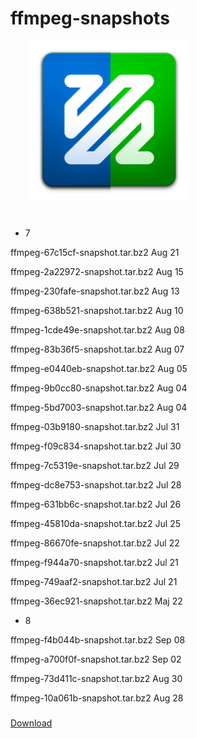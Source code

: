 # ffmpeg-snapshots

<img style="float: top; margin-left: 30px; margin-bottom: 20px;" width="256" height="256" src="assets/logo.png" align="top">

###

- 7

ffmpeg-67c15cf-snapshot.tar.bz2 Aug 21

ffmpeg-2a22972-snapshot.tar.bz2 Aug 15

ffmpeg-230fafe-snapshot.tar.bz2 Aug 13

ffmpeg-638b521-snapshot.tar.bz2 Aug 10

ffmpeg-1cde49e-snapshot.tar.bz2 Aug 08

ffmpeg-83b36f5-snapshot.tar.bz2 Aug 07

ffmpeg-e0440eb-snapshot.tar.bz2 Aug 05

ffmpeg-9b0cc80-snapshot.tar.bz2 Aug 04

ffmpeg-5bd7003-snapshot.tar.bz2 Aug 04

ffmpeg-03b9180-snapshot.tar.bz2 Jul 31

ffmpeg-f09c834-snapshot.tar.bz2 Jul 30

ffmpeg-7c5319e-snapshot.tar.bz2 Jul 29

ffmpeg-dc8e753-snapshot.tar.bz2 Jul 28

ffmpeg-631bb6c-snapshot.tar.bz2 Jul 26

ffmpeg-45810da-snapshot.tar.bz2 Jul 25

ffmpeg-86670fe-snapshot.tar.bz2 Jul 22

ffmpeg-f944a70-snapshot.tar.bz2 Jul 21

ffmpeg-749aaf2-snapshot.tar.bz2 Jul 21

ffmpeg-36ec921-snapshot.tar.bz2 Maj 22

- 8

ffmpeg-f4b044b-snapshot.tar.bz2 Sep 08

ffmpeg-a700f0f-snapshot.tar.bz2 Sep 02

ffmpeg-73d411c-snapshot.tar.bz2 Aug 30

ffmpeg-10a061b-snapshot.tar.bz2 Aug 28

###

[Download](https://github.com/AcoUk/ffmpeg-snapshots/releases)
